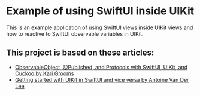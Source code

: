 # Example of using SwiftUI inside UIKit

This is an example application of using SwiftUI views inside UIKit views and how to reactive to SwiftUI observable variables in UIKit.

## This project is based on these articles:

- [ObservableObject, @Published, and Protocols with SwiftUI, UIKit, and Cuckoo by Kari Grooms](https://medium.com/expedia-group-tech/observableobject-published-and-protocols-with-swiftui-uikit-and-cuckoo-cce69a47f08a)
- [Getting started with UIKit in SwiftUI and vice versa by Antoine Van Der Lee](https://www.avanderlee.com/swiftui/integrating-swiftui-with-uikit/)
